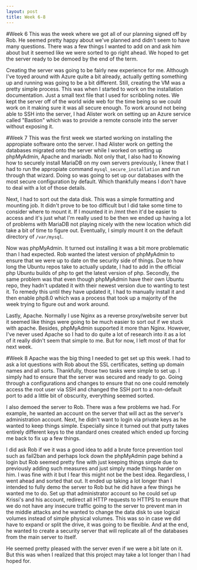 ```yaml
---
layout: post
title: Week 6-8
---
```

#Week 6
This was the week where we got all of our planning signed off by Rob. He seemed pretty happy about we've planned and didn't seem to have many questions. There was a few things I wanted to add on and ask him about but it seemed like we were sorted to go right ahead. We hoped to get the server ready to be demoed by the end of the term.

Creating the server was going to be fairly new experience for me. Although I've toyed around with Azure quite a bit already, actually getting something up and running was going to be a bit different. Still, creating the VM was a pretty simple process. This was when I started to work on the installation documentation. Just a small text file that I used for scribbling notes. We kept the server off of the world wide web for the time being so we could work on it making sure it was all secure enough. To work around not being able to SSH into the server, I had Alister work on setting up an Azure service called "Bastion" which was to provide a remote console into the server without exposing it.

#Week 7
This was the first week we started working on installing the appropiate software onto the server. I had Alister work on getting the databases migrated onto the server while I worked on setting up phpMyAdmin, Apache and mariadb. Not only that, I also had to  Knowing how to securely install MariaDB on my own servers previously, I knew that I had to run the appropiate command `mysql_secure_installation` and run through that wizard. Doing so was going to set up our databases with the most secure configuration by default. Which thankfully means I don't have to deal with a lot of those details.

Next, I had to sort out the data disk. This was a simple formatting and mounting job. It didn't prove to be too difficult but I did take some time to consider where to mount it. If I mounted it in /mnt then it'd be easier to access and it's just what I'm really used to be then we ended up having a lot of problems with MariaDB not playing nicely with the new location which did take a bit of time to figure out. Eventually, I simply mount it on the default directory of `/var/mysql`.

Now was phpMyAdmin. It turned out installing it was a bit more problematic than I had expected. Rob wanted the latest version of phpMyAdmin to ensure that we were up to date on the security side of things. Due to how long the Ubuntu repos take to actually update, I had to add in the official php Ubuntu builds of php to get the latest version of php. Secondly, the same problem was that even though phpMyAdmin have their own Ubuntu repo, they hadn't updated it with their newest version due to wanting to test it. To remedy this until they have updated it, I had to manually install it and then enable php8.0 which was a process that took up a majority of the week trying to figure out and work around.

Lastly, Apache. Normally I use Nginx as a reverse proxy/website server but it seemed like things were going to be much easier to sort out if we stuck with apache. Besides, phpMyAdmin supported it more than Nginx. However, I've never used Apache so I had to do quite a lot of research into it as a lot of it really didn't seem that simple to me. But for now, I left most of that for next week.

#Week 8
Apache was the big thing I needed to get set up this week. I had to ask a lot questions with Rob about the SSL certificates, setting up domain names and all sorts. Thankfully, those two tasks were simple to set up. I simply had to ensure that the server was secured and ready to go. Going through a configurations and changes to ensure that no one could remotely access the root user via SSH and changed the SSH port to a non-default port to add a little bit of obscurity, everything seemed sorted.

I also demoed the server to Rob. There was a few problems we had. For example, he wanted an account on the server that will act as the server's administration account. Next, he didn't want to login via private keys as he wanted to keep things simple. Especially since it turned out that putty takes entirely different keys to the standard ones created which ended up forcing me back to fix up a few things. 

I did ask Rob if we it was a good idea to add a brute force prevention tool such as fail2ban and perhaps lock down the phpMyAdmin page behind a login but Rob seemed pretty fine with just keeping things simple due to previously adding such measures and just simply made things harder on him. I was fine with it but I fear this might not be the best idea. Regardless, I went ahead and sorted that out. It ended up taking a lot longer than I intended to fully demo the server to Rob but he did have a few things he wanted me to do. Set up that administrator account so he could set up Krissi's and his account, redirect all HTTP requests to HTTPS to ensure that we do not have any insecure traffic going to the server to prevent man in the middle attacks and he wanted to change the data disk to use logical volumes instead of simple physical volumes. This was so in case we did have to expand or split the drive, it was going to be flexible. And at the end, he wanted to create a security server that will replicate all of the databases from the main server to itself.

He seemed pretty pleased with the server even if we were a bit late on it. But this was when I realized that this project may take a lot longer than I had hoped for.